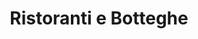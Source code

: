 ---
schema: opendataschema
title: Ristoranti e Botteghe
organization: OpenToscana
notes: Vetrina Toscana è un progetto di promozione di Regione Toscana a cui collaborano anche finanziarimaente il sistema delle Camere di Commercio e la loro Unione regionale. Il progetto propone di integrare tra la scoperta del territorio con sui momenti, musei, biblioteche, siti archeologici, con le produzioni agroalimentari ed enogastronomiche. Nei ristoranti e nelle botteghe di Vetrina Toscana si trovano le produzioni regionali di qualità, provenienti dalla filiera corta trasformati in piatti della tradizione culinaria locale, o scoprendone dei nuovi. Il leitmotiv del progetto è rappresentato dal legame con il territorio, con la stagionalità delle colture, con la straordinaria ricchezza della cucina toscana e dei suoi attuali interpreti. Nei negozi alimentari di Vetrina Toscana i prodotti agroalimentari regionali, sono l’elemento caratterizzante dell'assortimento e la conoscenza della qualità e delle caratteristiche produttive è il vero valore aggiunto della rete. Con il progetto la Regione ed Unioncamere Toscana vogliono contribuire a rivitalizzare un settore economico di piccole imprese che fino ad oggi sono riuscite a mantenere viva la cultura della buona tavola ed hanno rinnovato il contributo toscano al valore della dieta mediterranea patrimonio dell'umanità. Sorgente http://dati.toscana.it/dataset/75d6183f-8b8d-4150-a1f0-f69eb984c238/resource/80020491-6b17-4e1b-94be-bd8d1a41f62a/download/esportazioneadesioni01012016.csv
resources:
  - name: Ristoranti e Botteghe al 2016
    url: 'https://github.com/iltempe/opendataprato/blob/master/botteghe.csv'
    format: csv
category:
  - Economia
  - Ambiente
  - Cibo
maintainer: iltempe
maintainer_email: mtempestini@gmail.com
license: CC BY 4.0
pubdate: 28/04/2016
---